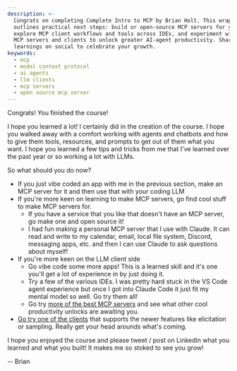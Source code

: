 ```yaml
---
description: >-
  Congrats on completing Complete Intro to MCP by Brian Holt. This wrap-up
  outlines practical next steps: build or open-source MCP servers for your apps,
  explore MCP client workflows and tools across IDEs, and experiment with new
  MCP servers and clients to unlock greater AI-agent productivity. Share your
  learnings on social to celebrate your growth.
keywords:
  - mcp
  - model context protocol
  - ai agents
  - llm clients
  - mcp servers
  - open source mcp server
---
```


Congrats! You finished the course!

I hope you learned a lot! I certainly did in the creation of the course. I hope you walked away with a comfort working with agents and chatbots and how to give them tools, resources, and prompts to get out of them what you want. I hope you learned a few tips and tricks from me that I've learned over the past year or so working a lot with LLMs.

So what should you do now?

- If you just vibe coded an app with me in the previous section, make an MCP server for it and then use that with your coding LLM
- If you're more keen on learning to make MCP servers, go find cool stuff to make MCP servers for.
  - If you have a service that you like that doesn't have an MCP server, go make one and open source it!
  - I had fun making a personal MCP server that I use with Claude. It can read and write to my calendar, email, local file system, Discord, messaging apps, etc. and then I can use Claude to ask questions about myself!
- If you're more keen on the LLM client side
  - Go vibe code some more apps! This is a learned skill and it's one you'll get a lot of experience in by just doing it.
  - Try a few of the various IDEs. I was pretty hard stuck in the VS Code agent experience but once I got into Claude Code it just fit my mental model so well. Go try them all!
  - Go try [more of the best MCP servers][awesome] and see what other cool productivity unlocks are awaiting you.
- [Go try one of the clients][clients] that supports the newer features like elicitation or sampling. Really get your head arounds what's coming.

I hope you enjoyed the course and please tweet / post on LinkedIn what you learned and what you built! It makes me so stoked to see you grow!

-- Brian

[awesome]: https://github.com/punkpeye/awesome-mcp-servers
[clients]: https://modelcontextprotocol.io/clients
